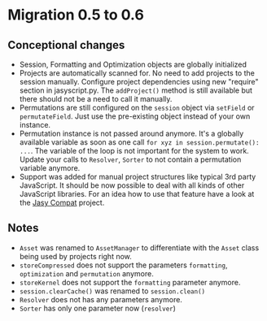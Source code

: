 Migration 0.5 to 0.6
====================

Conceptional changes
--------------------

- Session, Formatting and Optimization objects are globally initialized
- Projects are automatically scanned for. No need to add projects to the session manually. Configure project dependencies using new "require" section in jasyscript.py. The `addProject()` method is still available but there should not be a need to call it manually.
- Permutations are still configured on the `session` object via `setField` or `permutateField`. Just use the pre-existing object instead of your own instance.
- Permutation instance is not passed around anymore. It's a globally available variable as soon as one call `for xyz in session.permutate(): ...`. The variable of the loop is not important for the system to work. Update your calls to `Resolver`, `Sorter` to not contain a permutation variable anymore.
- Support was added for manual project structures like typical 3rd party JavaScript. It should be now possible to deal with all kinds of other JavaScript libraries. For an idea how to use that feature have a look at the [Jasy Compat](https://github.com/zynga/jasy-compat) project.

Notes
-----

- `Asset` was renamed to `AssetManager` to differentiate with the `Asset` class being used by projects right now.
- `storeCompressed` does not support the parameters `formatting`, `optimization` and `permutation` anymore.
- `storeKernel` does not support the `formatting` parameter anymore.
- `session.clearCache()` was renamed to `session.clean()`
- `Resolver` does not has any parameters anymore.
- `Sorter` has only one parameter now (`resolver`)
